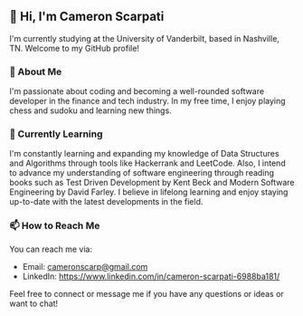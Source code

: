 ## 👋 Hi, I'm Cameron Scarpati

I'm currently studying at the University of Vanderbilt, based in Nashville, TN. Welcome to my GitHub profile!

### 👀 About Me

I'm passionate about coding and becoming a well-rounded software developer in the finance and tech industry. In my free time, I enjoy playing chess and sudoku and learning new things.

### 🌱 Currently Learning

I'm constantly learning and expanding my knowledge of Data Structures and Algorithms through tools like Hackerrank and LeetCode. Also, I intend to advance my understanding of software engineering through reading books such as Test Driven Development by Kent Beck and Modern Software Engineering by David Farley. I believe in lifelong learning and enjoy staying up-to-date with the latest developments in the field.

### 📫 How to Reach Me

You can reach me via:
- Email: cameronscarp@gmail.com
- LinkedIn: https://www.linkedin.com/in/cameron-scarpati-6988ba181/

Feel free to connect or message me if you have any questions or ideas or want to chat!

<!---
CameronScarpati/CameronScarpati is a ✨ special ✨ repository because its `README.md` (this file) appears on your GitHub profile.
You can click the Preview link to take a look at your changes.
--->
